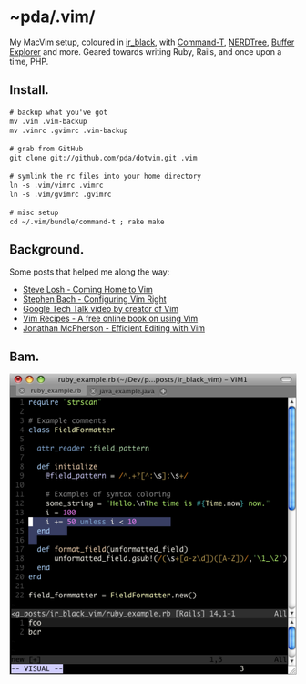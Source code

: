 ~pda/.vim/
==========

My MacVim setup, coloured in [ir_black](http://blog.infinitered.com/entries/show/8), with [Command-T](https://wincent.com/products/command-t), [NERDTree](http://www.vim.org/scripts/script.php?script_id=1658), [Buffer Explorer](http://www.vim.org/scripts/script.php?script_id=42) and more.
Geared towards writing Ruby, Rails, and once upon a time, PHP.


Install.
--------

    # backup what you've got
    mv .vim .vim-backup
	mv .vimrc .gvimrc .vim-backup

    # grab from GitHub
	git clone git://github.com/pda/dotvim.git .vim

    # symlink the rc files into your home directory
	ln -s .vim/vimrc .vimrc
	ln -s .vim/gvimrc .gvimrc

	# misc setup
	cd ~/.vim/bundle/command-t ; rake make


Background.
-----------

Some posts that helped me along the way:

  - [Steve Losh - Coming Home to Vim](http://stevelosh.com/blog/2010/09/coming-home-to-vim/)
  - [Stephen Bach - Configuring Vim Right](http://items.sjbach.com/319/configuring-vim-right)
  - [Google Tech Talk video by creator of Vim](http://video.google.com/videoplay?docid=2538831956647446078)
  - [Vim Recipes - A free online book on using Vim](http://vim.runpaint.org/)
  - [Jonathan McPherson - Efficient Editing with Vim](http://jmcpherson.org/editing.html)


Bam.
----

[<img src="https://github.com/pda/dotvim/raw/master/documentation/vim_ir_black_sc1.png"/>](http://blog.infinitered.com/entries/show/8)
